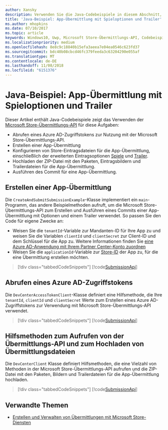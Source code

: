 ```yaml
---
author: Xansky
description: Verwenden Sie die Java-Codebeispiele in diesem Abschnitt, um mehr über das Einreichen von Spieloptionen und Trailern über die Verwendung der Microsoft Store-Übermittlungs-API zu erfahren.
title: 'Java-Beispiel: App-Übermittlung mit Spieloptionen und Trailer'
ms.author: mhopkins
ms.date: 07/10/2017
ms.topic: article
keywords: Windows10, Uwp, Microsoft Store-Übermittlungs-API, Codebeispiele, Spieloptionen, Trailer, erweiterte Angebote, Java
ms.localizationpriority: medium
ms.openlocfilehash: 8e8c9c18840b15efa3aeea7e04ea0546c623fd37
ms.sourcegitcommit: bdc40b08cbcd46fc379feeda3c63204290e055af
ms.translationtype: MT
ms.contentlocale: de-DE
ms.lasthandoff: 11/08/2018
ms.locfileid: "6151376"
---
```

# <a name="java-sample-app-submission-with-game-options-and-trailers"></a>Java-Beispiel: App-Übermittlung mit Spieloptionen und Trailer

Dieser Artikel enthält Java-Codebeispiele zeigt das Verwenden der [Microsoft Store-Übermittlungs-API](create-and-manage-submissions-using-windows-store-services.md) für diese Aufgaben:

* Abrufen eines Azure AD-Zugriffstokens zur Nutzung mit der Microsoft Store-Übermittlungs-API.
* Erstellen einer App-Übermittlung
* Konfigurieren von Store-Eintragsdateien für die App-Übermittlung, einschließlich der erweiterten Eintragsoptionen [Spiele](manage-app-submissions.md#gaming-options-object) und [Trailer](manage-app-submissions.md#trailer-object).
* Hochladen der ZIP-Datei mit den Paketen, Eintragsbildern und Trailerdateien für die App-Übermittlung.
* Ausführen des Commit für eine App-Übermittlung.

<span id="create-app-submission" />

## <a name="create-an-app-submission"></a>Erstellen einer App-Übermittlung

Die ```CreateAndSubmitSubmissionExample```-Klasse implementiert ein ```main```-Programm, das andere Beispielmethoden aufruft, um die Microsoft Store-Übermittlungs-API zum Erstellen und Ausführen eines Commits einer App-Übermittlung mit Optionen und einem Trailer verwendet. So passen Sie den Code für eigene Zwecke an:

* Weisen Sie die ```tenantId```-Variable zur Mandanten-ID für Ihre App zu und weisen Sie die Variablen ```clientId``` und ```clientSecret``` zur Client-ID und dem Schlüssel für die App zu. Weitere Informationen finden Sie [eine Azure AD-Anwendung mit Ihrem Partner Center-Konto zuordnen](create-and-manage-submissions-using-windows-store-services.md#how-to-associate-an-azure-ad-application-with-your-partner-center-account)
* Weisen Sie die ```applicationId```-Variable zur [Store-ID](in-app-purchases-and-trials.md#store-ids) der App zu, für die eine Übermittlung erstellen möchten.

> [!div class="tabbedCodeSnippets"]
[!code[SubmissionApi](./code/StoreServicesExamples_SubmissionAdvancedListings/java/CreateAndSubmitSubmissionExample.java#L1-L313)]

<span id="token" />

## <a name="obtain-an-azure-ad-access-token"></a>Abrufen eines Azure AD-Zugriffstokens

Die ```DevCenterAccessTokenClient```-Klasse definiert eine Hilfsmethode, die Ihre ```tenantId```, ```clientId``` und ```clientSecret``` Werte zum Erstellen eines Azure AD-Zugriffstokens zur Verwendung mit Microsoft Store-Übermittlungs-API verwendet.

> [!div class="tabbedCodeSnippets"]
[!code[SubmissionApi](./code/StoreServicesExamples_SubmissionAdvancedListings/java/DevCenterAccessTokenClient.java#L1-L69)]

<span id="utilities" />

## <a name="helper-methods-to-invoke-the-submission-api-and-upload-submission-files"></a>Hilfsmethoden zum Aufrufen von der Übermittlungs-API und zum Hochladen von Übermittlungsdateien

Die ```DevCenterClient``` Klasse definiert Hilfsmethoden, die eine Vielzahl von Methoden in der Microsoft Store-Übermittlungs-API aufrufen und die ZIP-Datei mit den Paketen, Bildern und Trailerdateien für die App-Übermittlung hochladen.

> [!div class="tabbedCodeSnippets"]
[!code[SubmissionApi](./code/StoreServicesExamples_SubmissionAdvancedListings/java/DevCenterClient.java#L1-L224)]

## <a name="related-topics"></a>Verwandte Themen

* [Erstellen und Verwalten von Übermittlungen mit Microsoft Store-Diensten](create-and-manage-submissions-using-windows-store-services.md)
